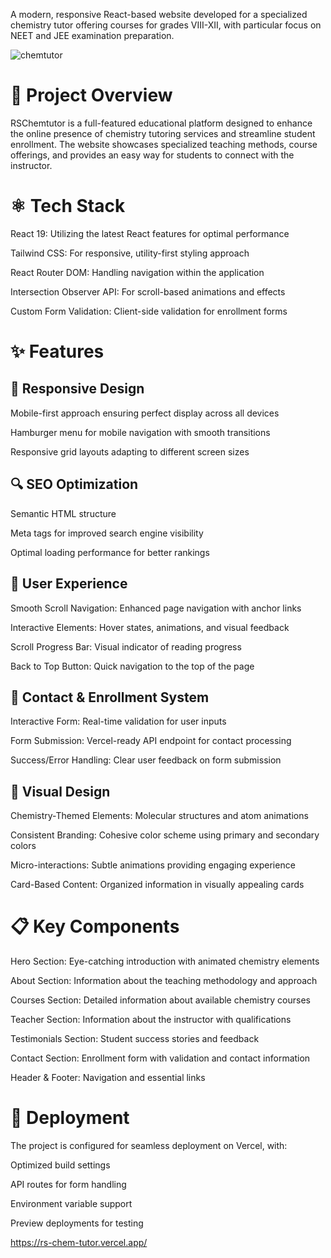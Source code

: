 A modern, responsive React-based website developed for a specialized chemistry tutor offering courses for grades VIII-XII, with particular focus on NEET and JEE examination preparation.

![chemtutor](https://github.com/user-attachments/assets/5a16bb3a-5633-4274-9f05-7bcd83387866)


# 🧪 Project Overview
RSChemtutor is a full-featured educational platform designed to enhance the online presence of chemistry tutoring services and streamline student enrollment. The website showcases specialized teaching methods, course offerings, and provides an easy way for students to connect with the instructor.

# ⚛️ Tech Stack

React 19: Utilizing the latest React features for optimal performance

Tailwind CSS: For responsive, utility-first styling approach

React Router DOM: Handling navigation within the application

Intersection Observer API: For scroll-based animations and effects

Custom Form Validation: Client-side validation for enrollment forms

# ✨ Features

## 📱 Responsive Design

Mobile-first approach ensuring perfect display across all devices

Hamburger menu for mobile navigation with smooth transitions

Responsive grid layouts adapting to different screen sizes

## 🔍 SEO Optimization

Semantic HTML structure

Meta tags for improved search engine visibility

Optimal loading performance for better rankings

## 🎯 User Experience

Smooth Scroll Navigation: Enhanced page navigation with anchor links

Interactive Elements: Hover states, animations, and visual feedback

Scroll Progress Bar: Visual indicator of reading progress

Back to Top Button: Quick navigation to the top of the page

## 📝 Contact & Enrollment System

Interactive Form: Real-time validation for user inputs

Form Submission: Vercel-ready API endpoint for contact processing

Success/Error Handling: Clear user feedback on form submission

## 🎨 Visual Design

Chemistry-Themed Elements: Molecular structures and atom animations

Consistent Branding: Cohesive color scheme using primary and secondary colors

Micro-interactions: Subtle animations providing engaging experience

Card-Based Content: Organized information in visually appealing cards


# 📋 Key Components

Hero Section: Eye-catching introduction with animated chemistry elements

About Section: Information about the teaching methodology and approach

Courses Section: Detailed information about available chemistry courses

Teacher Section: Information about the instructor with qualifications

Testimonials Section: Student success stories and feedback

Contact Section: Enrollment form with validation and contact information

Header & Footer: Navigation and essential links

# 🚀 Deployment
The project is configured for seamless deployment on Vercel, with: 

Optimized build settings

API routes for form handling

Environment variable support

Preview deployments for testing

https://rs-chem-tutor.vercel.app/
